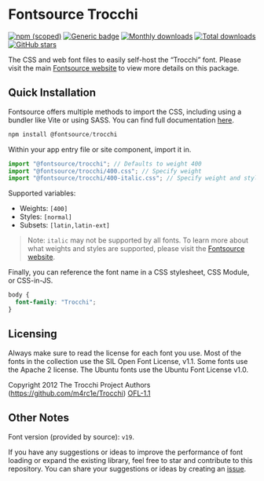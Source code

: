 # Fontsource Trocchi

[![npm (scoped)](https://img.shields.io/npm/v/@fontsource/trocchi?color=brightgreen)](https://www.npmjs.com/package/@fontsource/trocchi) [![Generic badge](https://img.shields.io/badge/fontsource-passing-brightgreen)](https://github.com/fontsource/fontsource) [![Monthly downloads](https://badgen.net/npm/dm/@fontsource/trocchi)](https://github.com/fontsource/fontsource) [![Total downloads](https://badgen.net/npm/dt/@fontsource/trocchi)](https://github.com/fontsource/fontsource) [![GitHub stars](https://img.shields.io/github/stars/fontsource/fontsource.svg?style=social&label=Star)](https://github.com/fontsource/fontsource/stargazers)

The CSS and web font files to easily self-host the “Trocchi” font. Please visit the main [Fontsource website](https://fontsource.org/fonts/trocchi) to view more details on this package.

## Quick Installation

Fontsource offers multiple methods to import the CSS, including using a bundler like Vite or using SASS. You can find full documentation [here](https://fontsource.org/docs/getting-started/introduction).

```javascript
npm install @fontsource/trocchi
```

Within your app entry file or site component, import it in.

```javascript
import "@fontsource/trocchi"; // Defaults to weight 400
import "@fontsource/trocchi/400.css"; // Specify weight
import "@fontsource/trocchi/400-italic.css"; // Specify weight and style
```

Supported variables:
- Weights: `[400]`
- Styles: `[normal]`
- Subsets: `[latin,latin-ext]`

> Note: `italic` may not be supported by all fonts. To learn more about what weights and styles are supported, please visit the [Fontsource website](https://fontsource.org/fonts/trocchi).

Finally, you can reference the font name in a CSS stylesheet, CSS Module, or CSS-in-JS.

```css
body {
  font-family: "Trocchi";
}
```

## Licensing
Always make sure to read the license for each font you use. Most of the fonts in the collection use the SIL Open Font License, v1.1. Some fonts use the Apache 2 license. The Ubuntu fonts use the Ubuntu Font License v1.0.

Copyright 2012 The Trocchi Project Authors (https://github.com/m4rc1e/Trocchi)
[OFL-1.1](https://openfontlicense.org)

## Other Notes
Font version (provided by source): `v19`.

If you have any suggestions or ideas to improve the performance of font loading or expand the existing library, feel free to star and contribute to this repository. You can share your suggestions or ideas by creating an [issue](https://github.com/fontsource/fontsource/issues).